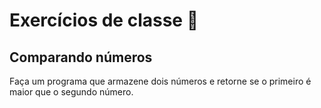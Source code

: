 # Exercícios de classe 🌟

## Comparando números

Faça um programa que armazene dois números e retorne se o primeiro é maior que o segundo número.